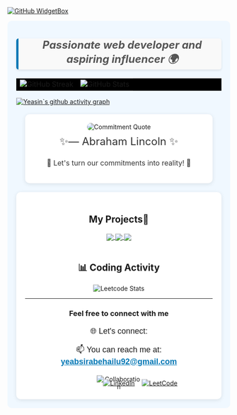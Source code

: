 
[![GitHub WidgetBox](https://github-widgetbox.vercel.app/api/profile?username=Yabe12&data=followers,repositories,stars,commits&theme=viridescent)](https://github.com/Yabe12)
<!-- <h3 align ="center"> <strong> Let`s Code.Build & FUN </strong> </h3>  -->
<div align="left" width="100%" height="100%">
 



<div style="background-color: #f0f8ff; padding: 20px; border-radius: 10px;">
    <blockquote style="text-align: center; font-size: 24px; font-weight: bold; color: #555; border-left: 5px solid #0077B5; padding-left: 10px; margin: 20px 0; font-style: italic; background-color: #f9f9f9; border-radius: 5px; box-shadow: 0 2px 5px rgba(0, 0, 0, 0.1);">
        Passionate web developer and aspiring influencer 🌍
    </blockquote>
 






<div align="center" style="background-color:black;">
  <table style="background-color:black; border-collapse:collapse;">
    <tr>
      <td style="background-color:black;">
        <img src="https://github-readme-streak-stats.herokuapp.com/?user=Yabe12&theme=black-ice&hide_border=true" alt="GitHub Streak" />
      </td>
      <td style="background-color:black;">
        <img src="https://github-readme-stats.vercel.app/api?username=Yabe12&show_icons=true&locale=en&theme=dark&hide_border=true" alt="GitHub Stats" />
      </td>
    </tr>
  </table>
</div>


[![Yeasin`s github activity graph](https://github-readme-activity-graph.vercel.app/graph?username=Yabe12&theme=github-compact)](https://github.com/Yabe12/github-readme-activity-graph)


<div style="text-align: center; margin: 20px; background-color: white; padding: 20px; border-radius: 10px; box-shadow: 0 2px 10px rgba(0, 0, 0, 0.1);">
    <img src="https://dummyimage.com/600x100/000/fff&text=Commitment+is+what+transforms+a+promise+into+reality" alt="Commitment Quote" style="border-radius: 10px;" />
    <p style="font-size: 24px; color: #333; margin-top: 10px;">✨— Abraham Lincoln ✨</p>
    <p style="font-size: 16px; color: #333; margin-top: 5px;">💪 Let's turn our commitments into reality! 💖</p>
</div>





<div align="center" style="background-color: white; padding: 20px; border-radius: 10px; box-shadow: 0 2px 10px rgba(0, 0, 0, 0.1);">



<h2> My Projects📁</h2>
<a href="https://github.com/Yabe12/kuraz-project-.git">
  <img align="center" src="https://github-readme-stats.vercel.app/api/pin/?username=Yabe12&theme=react&repo=kuraz-project-" />
</a>
<a href="https://github.com/Yabe12/BACKEND-BUSINESS-DIRECTORY.git">
  <img align="center" src="https://github-readme-stats.vercel.app/api/pin/?username=Yabe12&theme=react&repo=BACKEND-BUSINESS-DIRECTORY" />
</a>
<a href="https://github.com/Yabe12/Techtonic-constitution.git">
  <img align="center" src="https://github-readme-stats.vercel.app/api/pin/?username=Yabe12&theme=react&repo=Techtonic-constitution" />
</a>




<br>
<br>

## 📊 Coding Activity
<div align="center">

  <img src="https://leetcard.jacoblin.cool/yabe12?ext=heatmap&theme=dark&width=900&height=400" alt="Leetcode Stats" />

</div>

---


### Feel free to connect with me
    
 <p align="center" style="font-size: 18px; font-family: 'Arial', sans-serif; margin-top: 20px;">🌐 Let's connect:</p>
   <p align="center" style="font-size: 18px; font-family: 'Arial', sans-serif;">📫 You can reach me at: <a href="mailto:yeabsirabehailu92@gmail.com" style="color: #0077B5; text-decoration: underline; font-weight: bold;">yeabsirabehailu92@gmail.com</a></p>
<div style="position: relative; display: flex; justify-content: center; align-items: center; margin-top: 20px;">
    <img src="https://media1.giphy.com/media/U57K09qEYWKK20jmaK/giphy.gif?cid=6c09b952dn26bcj7mf0q3dxf6xqitr1g2w54and2n5agv8g1&ep=v1_internal_gif_by_id&rid=giphy.gif&ct=s" alt="Collaboration" style="max-width: 100px;" />
    <a href="https://www.linkedin.com/in/yeabsira-behailu-19504b285/" target="_blank" rel="noreferrer" style="position: absolute; top: 50%; left: 50%; transform: translate(-50%, -50%);">
        <img src="https://img.shields.io/badge/LinkedIn-0077B5?style=flat&logo=linkedin&logoColor=white" alt="LinkedIn" />
    </a>
    <a href="https://leetcode.com/u/yabe12/" target="_blank" rel="noreferrer" style="position: absolute; top: 50%; left: 60%; transform: translate(-50%, -50%); margin-left: 50px;">
        <img src="https://img.shields.io/badge/LeetCode-FFA116?style=flat&logo=leetcode&logoColor=white" alt="LeetCode" />
    </a>
</div>


